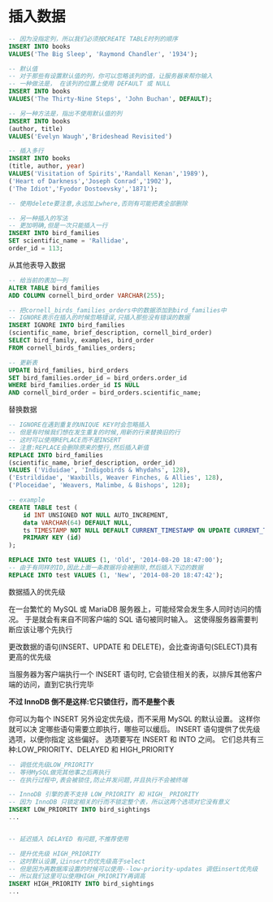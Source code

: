 # 插入数据

```sql
-- 因为没指定列，所以我们必须按CREATE TABLE时列的顺序
INSERT INTO books
VALUES('The Big Sleep', 'Raymond Chandler', '1934');

-- 默认值
-- 对于那些有设置默认值的列，你可以忽略该列的值，让服务器来帮你输入
-- 一种做法是， 在该列的位置上使用 DEFAULT 或 NULL
INSERT INTO books
VALUES('The Thirty-Nine Steps', 'John Buchan', DEFAULT);

-- 另一种方法是，指出不使用默认值的列
INSERT INTO books
(author, title)
VALUES('Evelyn Waugh','Brideshead Revisited')

-- 插入多行
INSERT INTO books
(title, author, year)
VALUES('Visitation of Spirits','Randall Kenan','1989'),
('Heart of Darkness','Joseph Conrad','1902'),
('The Idiot','Fyodor Dostoevsky','1871');

-- 使用delete要注意,永远加上where,否则有可能把表全部删除

-- 另一种插入的写法
-- 更加明确,但是一次只能插入一行
INSERT INTO bird_families
SET scientific_name = 'Rallidae',
order_id = 113;
```

从其他表导入数据

```sql
-- 给当前的表加一列
ALTER TABLE bird_families
ADD COLUMN cornell_bird_order VARCHAR(255);

-- 把cornell_birds_families_orders中的数据添加到bird_families中
-- IGNORE表示在插入的时候忽略错误,只插入那些没有错误的数据
INSERT IGNORE INTO bird_families
(scientific_name, brief_description, cornell_bird_order)
SELECT bird_family, examples, bird_order
FROM cornell_birds_families_orders;

-- 更新表
UPDATE bird_families, bird_orders
SET bird_families.order_id = bird_orders.order_id
WHERE bird_families.order_id IS NULL
AND cornell_bird_order = bird_orders.scientific_name;
```

替换数据

```sql
-- IGNORE在遇到重复的UNIQUE KEY时会忽略插入
-- 但是有时候我们想在发生重复的时候,用新的行来替换旧的行
-- 这时可以使用REPLACE而不是INSERT
-- 注意:REPLACE会删除原来的整行,然后插入新值
REPLACE INTO bird_families
(scientific_name, brief_description, order_id)
VALUES ('Viduidae', 'Indigobirds & Whydahs', 128),
('Estrildidae', 'Waxbills, Weaver Finches, & Allies', 128),
('Ploceidae', 'Weavers, Malimbe, & Bishops', 128);

-- example
CREATE TABLE test (
    id INT UNSIGNED NOT NULL AUTO_INCREMENT,
    data VARCHAR(64) DEFAULT NULL,
    ts TIMESTAMP NOT NULL DEFAULT CURRENT_TIMESTAMP ON UPDATE CURRENT_TIMESTAMP,
    PRIMARY KEY (id)
);

REPLACE INTO test VALUES (1, 'Old', '2014-08-20 18:47:00');
-- 由于有同样的ID,因此上面一条数据将会被删除,然后插入下边的数据
REPLACE INTO test VALUES (1, 'New', '2014-08-20 18:47:42');
```

数据插入的优先级

在一台繁忙的 MySQL 或 MariaDB 服务器上，可能经常会发生多人同时访问的情况。
于是就会有来自不同客户端的 SQL 语句被同时输入。
这使得服务器需要判断应该让哪个先执行

更改数据的语句(INSERT、UPDATE 和 DELETE)，会比查询语句(SELECT)具有更高的优先级

当服务器为客户端执行一个 INSERT 语句时,
它会锁住相关的表，以排斥其他客户端的访问，直到它执行完毕

**不过 InnoDB 倒不是这样:它只锁住行，而不是整个表**

你可以为每个 INSERT 另外设定优先级，而不采用 MySQL 的默认设置。
这样你就可以决 定哪些语句需要立即执行，哪些可以缓后。
INSERT 语句提供了优先级选项，以便你指定 这些偏好。
选项要写在 INSERT 和 INTO 之间。
它们总共有三种:LOW_PRIORITY、DELAYED 和 HIGH_PRIORITY

```sql
-- 调低优先级LOW_PRIORITY
-- 等待MySQL做完其他事之后再执行
-- 在执行过程中,表会被锁住,防止并发问题,并且执行不会被终端

-- InnoDB 引擎的表不支持 LOW_PRIORITY 和 HIGH_ PRIORITY
-- 因为 InnoDB 只锁定相关的行而不锁定整个表，所以这两个选项对它没有意义
INSERT LOW_PRIORITY INTO bird_sightings
...


-- 延迟插入 DELAYED 有问题,不推荐使用

-- 提升优先级 HIGH_PRIORITY
-- 这时默认设置,让insert的优先级高于select
-- 但是因为再数据库设置的时候可以使用--low-priority-updates 调低insert优先级
-- 所以我们这里可以使用HIGH_PRIORITY再调高
INSERT HIGH_PRIORITY INTO bird_sightings
...
```

